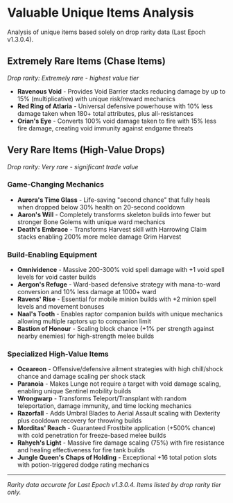 # Valuable Unique Items Analysis

Analysis of unique items based solely on drop rarity data (Last Epoch v1.3.0.4).

## Extremely Rare Items (Chase Items)
*Drop rarity: Extremely rare - highest value tier*

- **Ravenous Void** - Provides Void Barrier stacks reducing damage by up to 15% (multiplicative) with unique risk/reward mechanics
- **Red Ring of Atlaria** - Universal defensive powerhouse with 10% less damage taken when 180+ total attributes, plus all-resistances
- **Orian's Eye** - Converts 100% void damage taken to fire with 15% less fire damage, creating void immunity against endgame threats

## Very Rare Items (High-Value Drops) 
*Drop rarity: Very rare - significant trade value*

### Game-Changing Mechanics
- **Aurora's Time Glass** - Life-saving "second chance" that fully heals when dropped below 30% health on 20-second cooldown
- **Aaron's Will** - Completely transforms skeleton builds into fewer but stronger Bone Golems with unique ward mechanics
- **Death's Embrace** - Transforms Harvest skill with Harrowing Claim stacks enabling 200% more melee damage Grim Harvest

### Build-Enabling Equipment
- **Omnividence** - Massive 200-300% void spell damage with +1 void spell levels for void caster builds
- **Aergon's Refuge** - Ward-based defensive strategy with mana-to-ward conversion and 10% less damage at 1000+ ward  
- **Ravens' Rise** - Essential for mobile minion builds with +2 minion spell levels and movement bonuses
- **Naal's Tooth** - Enables raptor companion builds with unique mechanics allowing multiple raptors up to companion limit
- **Bastion of Honour** - Scaling block chance (+1% per strength against nearby enemies) for high-strength melee builds

### Specialized High-Value Items
- **Oceareon** - Offensive/defensive ailment strategies with high chill/shock chance and damage scaling per shock stack
- **Paranoia** - Makes Lunge not require a target with void damage scaling, enabling unique Sentinel mobility builds
- **Wrongwarp** - Transforms Teleport/Transplant with random teleportation, damage immunity, and time locking mechanics
- **Razorfall** - Adds Umbral Blades to Aerial Assault scaling with Dexterity plus cooldown recovery for throwing builds
- **Morditas' Reach** - Guaranteed Frostbite application (+500% chance) with cold penetration for freeze-based melee builds
- **Rahyeh's Light** - Massive fire damage scaling (75%) with fire resistance and healing effectiveness for fire tank builds
- **Jungle Queen's Chaps of Holding** - Exceptional +16 total potion slots with potion-triggered dodge rating mechanics

---

*Rarity data accurate for Last Epoch v1.3.0.4. Items listed by drop rarity tier only.*